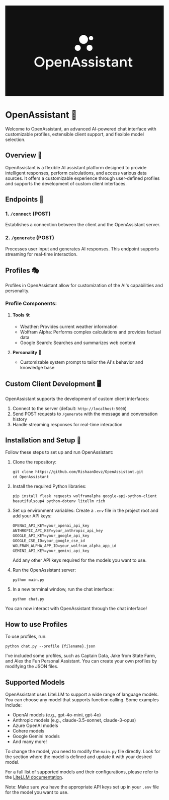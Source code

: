 ![alt text](https://github.com/RishaanDevz/OpenAssistant/blob/main/Untitled%20design%20(12).png)

# OpenAssistant 🤖
Welcome to OpenAssistant, an advanced AI-powered chat interface with customizable profiles, extensible client support, and flexible model selection.

## Overview 🌟
OpenAssistant is a flexible AI assistant platform designed to provide intelligent responses, perform calculations, and access various data sources. It offers a customizable experience through user-defined profiles and supports the development of custom client interfaces.

## Endpoints 🔌
### 1. `/connect` (POST)
Establishes a connection between the client and the OpenAssistant server.

### 2. `/generate` (POST)
Processes user input and generates AI responses. This endpoint supports streaming for real-time interaction.

## Profiles 🎭
Profiles in OpenAssistant allow for customization of the AI's capabilities and personality.

### Profile Components:
1. **Tools** 🛠️
   - Weather: Provides current weather information
   - Wolfram Alpha: Performs complex calculations and provides factual data
   - Google Search: Searches and summarizes web content

2. **Personality** 💬
   - Customizable system prompt to tailor the AI's behavior and knowledge base


## Custom Client Development 🖥️
OpenAssistant supports the development of custom client interfaces:
1. Connect to the server (default: `http://localhost:5000`)
2. Send POST requests to `/generate` with the message and conversation history
3. Handle streaming responses for real-time interaction

## Installation and Setup 🚀
Follow these steps to set up and run OpenAssistant:

1. Clone the repository:
   ```
   git clone https://github.com/RishaanDevz/OpenAssistant.git
   cd OpenAssistant
   ```

2. Install the required Python libraries:
   ```
   pip install flask requests wolframalpha google-api-python-client beautifulsoup4 python-dotenv litellm rich
   ```

3. Set up environment variables:
   Create a `.env` file in the project root and add your API keys:
   ```
   OPENAI_API_KEY=your_openai_api_key
   ANTHROPIC_API_KEY=your_anthropic_api_key
   GOOGLE_API_KEY=your_google_api_key
   GOOGLE_CSE_ID=your_google_cse_id
   WOLFRAM_ALPHA_APP_ID=your_wolfram_alpha_app_id
   GEMINI_API_KEY=your_gemini_api_key
   ```
   Add any other API keys required for the models you want to use.

4. Run the OpenAssistant server:
   ```
   python main.py
   ```

5. In a new terminal window, run the chat interface:
   ```
   python chat.py
   ```
   
You can now interact with OpenAssistant through the chat interface!

## How to use Profiles
To use profiles, run:
```
python chat.py --profile {filename}.json
```

I've included some profiles, such as Captain Data, Jake from State Farm, and Alex the Fun Personal Assistant. You can create your own profiles by modifying the JSON files.

## Supported Models
OpenAssistant uses LiteLLM to support a wide range of language models. You can choose any model that supports function calling. Some examples include:

- OpenAI models (e.g., gpt-4o-mini, gpt-4o)
- Anthropic models (e.g., claude-3.5-sonnet, claude-3-opus)
- Azure OpenAI models
- Cohere models
- Google Gemini models
- And many more!

To change the model, you need to modify the `main.py` file directly. Look for the section where the model is defined and update it with your desired model.

For a full list of supported models and their configurations, please refer to the [LiteLLM documentation](https://docs.litellm.ai/docs/providers).

Note: Make sure you have the appropriate API keys set up in your `.env` file for the model you want to use.
